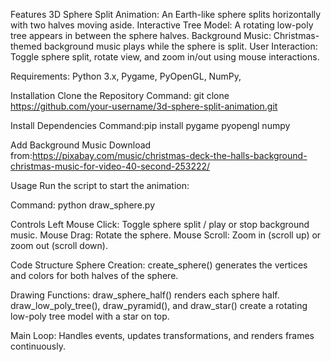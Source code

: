 Features
3D Sphere Split Animation: An Earth-like sphere splits horizontally with two halves moving aside.
Interactive Tree Model: A rotating low-poly tree appears in between the sphere halves.
Background Music: Christmas-themed background music plays while the sphere is split.
User Interaction: Toggle sphere split, rotate view, and zoom in/out using mouse interactions.

Requirements:
Python 3.x,
Pygame,
PyOpenGL,
NumPy,

Installation
Clone the Repository
Command: git clone https://github.com/your-username/3d-sphere-split-animation.git

Install Dependencies
Command:pip install pygame pyopengl numpy

Add Background Music
Download from:https://pixabay.com/music/christmas-deck-the-halls-background-christmas-music-for-video-40-second-253222/

Usage
Run the script to start the animation:

Command: python draw_sphere.py

Controls
Left Mouse Click: Toggle sphere split / play or stop background music.
Mouse Drag: Rotate the sphere.
Mouse Scroll: Zoom in (scroll up) or zoom out (scroll down).

Code Structure
Sphere Creation: create_sphere() generates the vertices and colors for both halves of the sphere.

Drawing Functions:
draw_sphere_half() renders each sphere half.
draw_low_poly_tree(), draw_pyramid(), and draw_star() create a rotating low-poly tree model with a star on top.

Main Loop: Handles events, updates transformations, and renders frames continuously.
